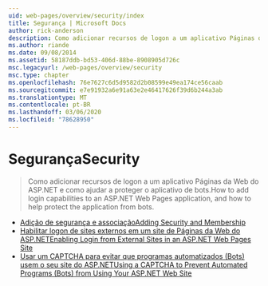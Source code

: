 ```yaml
---
uid: web-pages/overview/security/index
title: Segurança | Microsoft Docs
author: rick-anderson
description: Como adicionar recursos de logon a um aplicativo Páginas da Web do ASP.NET e como ajudar a proteger o aplicativo de bots.
ms.author: riande
ms.date: 09/08/2014
ms.assetid: 58187ddb-bd53-406d-88be-8908905d726c
msc.legacyurl: /web-pages/overview/security
msc.type: chapter
ms.openlocfilehash: 76e7627c6d5d9582d2b08599e49ea174ce56caab
ms.sourcegitcommit: e7e91932a6e91a63e2e46417626f39d6b244a3ab
ms.translationtype: MT
ms.contentlocale: pt-BR
ms.lasthandoff: 03/06/2020
ms.locfileid: "78628950"
---
```

# <a name="security"></a><span data-ttu-id="7671a-103">Segurança</span><span class="sxs-lookup"><span data-stu-id="7671a-103">Security</span></span>

> <span data-ttu-id="7671a-104">Como adicionar recursos de logon a um aplicativo Páginas da Web do ASP.NET e como ajudar a proteger o aplicativo de bots.</span><span class="sxs-lookup"><span data-stu-id="7671a-104">How to add login capabilities to an ASP.NET Web Pages application, and how to help protect the application from bots.</span></span>

- [<span data-ttu-id="7671a-105">Adição de segurança e associação</span><span class="sxs-lookup"><span data-stu-id="7671a-105">Adding Security and Membership</span></span>](16-adding-security-and-membership.md)
- [<span data-ttu-id="7671a-106">Habilitar logon de sites externos em um site de Páginas da Web do ASP.NET</span><span class="sxs-lookup"><span data-stu-id="7671a-106">Enabling Login from External Sites in an ASP.NET Web Pages Site</span></span>](enabling-login-from-external-sites-in-an-aspnet-web-pages-site.md)
- [<span data-ttu-id="7671a-107">Usar um CAPTCHA para evitar que programas automatizados (Bots) usem o seu site do ASP.NET</span><span class="sxs-lookup"><span data-stu-id="7671a-107">Using a CAPTCHA to Prevent Automated Programs (Bots) from Using Your ASP.NET Web Site</span></span>](using-a-catpcha-to-prevent-automated-programs-bots-from-using-your-aspnet-web-site.md)
